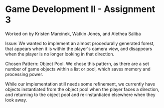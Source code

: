 # Game Development II - Assignment 3

Worked on by Kristen Marcinek, Watkin Jones, and Alethea Saliba

Issue: We wanted to implement an almost procedurally generated forest, that appears when it is within the player's camera view, and disappears when the player is no longer looking in that direction.

Chosen Pattern: Object Pool. We chose this pattern, as there are a set number of game objects within a list or pool, which saves memory and processing power. 

While our implementation still needs some refinement, we currently have objects instantiated from the object pool when the player faces a direction, and returning to the object pool and re-instantiated elsewhere when they look away.
 
